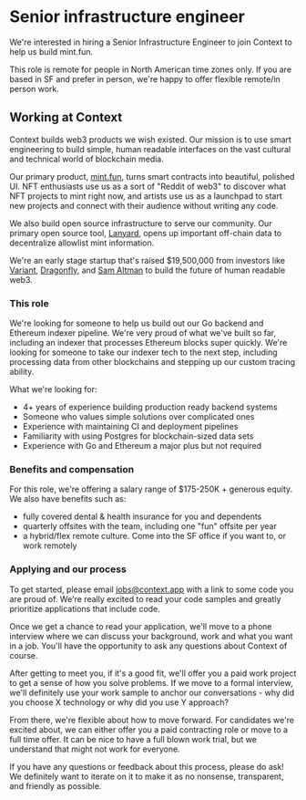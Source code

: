 # Senior infrastructure engineer

We're interested in hiring a Senior Infrastructure Engineer to join Context to
help us build mint.fun.

This role is remote for people in North American time zones only. If you are
based in SF and prefer in person, we're happy to offer flexible remote/in
person work.

## Working at Context

Context builds web3 products we wish existed. Our mission is to use smart
engineering to build simple, human readable interfaces on the vast cultural and
technical world of blockchain media.

Our primary product, [mint.fun](https://mint.fun), turns smart contracts into
beautiful, polished UI. NFT enthusiasts use us as a sort of "Reddit of web3" to
discover what NFT projects to mint right now, and artists use us as a launchpad
to start new projects and connect with their audience without writing any code.

We also build open source infrastructure to serve our community. Our primary
open source tool, [Lanyard](https://lanyard.org), opens up important off-chain
data to decentralize allowlist mint information.

We're an early stage startup that's raised $19,500,000 from investors like
[Variant](https://variant.fund), [Dragonfly](https://dragonfly.xyz), and [Sam
Altman](https://twitter.com/sama) to build the future of human readable web3.

### This role

We're looking for someone to help us build out our Go backend and Ethereum
indexer pipeline. We're very proud of what we've built so far, including an
indexer that processes Ethereum blocks super quickly. We're looking for someone
to take our indexer tech to the next step, including processing data from other
blockchains and stepping up our custom tracing ability.

What we're looking for:

- 4+ years of experience building production ready backend systems
- Someone who values simple solutions over complicated ones
- Experience with maintaining CI and deployment pipelines
- Familiarity with using Postgres for blockchain-sized data sets
- Experience with Go and Ethereum a major plus but not required

### Benefits and compensation

For this role, we're offering a salary range of $175-250K + generous equity. We
also have benefits such as:

- fully covered dental & health insurance for you and dependents
- quarterly offsites with the team, including one "fun" offsite per year
- a hybrid/flex remote culture. Come into the SF office if you want to, or work
  remotely

### Applying and our process

To get started, please email [jobs@context.app](mailto:jobs@context.app) with a
link to some code you are proud of. We're really excited to read your code
samples and greatly prioritize applications that include code.

Once we get a chance to read your application, we'll move to a phone interview
where we can discuss your background, work and what you want in a job. You'll
have the opportunity to ask any questions about Context of course.

After getting to meet you, if it's a good fit, we'll offer you a paid work
project to get a sense of how you solve problems. If we move to a formal
interview, we'll definitely use your work sample to anchor our conversations -
why did you choose X technology or why did you use Y approach?

From there, we're flexible about how to move forward. For candidates we're
excited about, we can either offer you a paid contracting role or move to a full
time offer. It can be nice to have a full blown work trial, but we understand
that might not work for everyone.

If you have any questions or feedback about this process, please do ask! We
definitely want to iterate on it to make it as no nonsense, transparent, and
friendly as possible.
